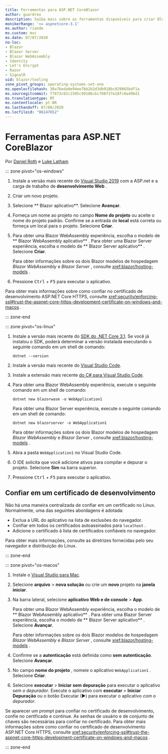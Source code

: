 ```yaml
---
title: Ferramentas para ASP.NET CoreBlazor
author: guardrex
description: Saiba mais sobre as ferramentas disponíveis para criar Blazor aplicativos.
monikerRange: '>= aspnetcore-3.1'
ms.author: riande
ms.custom: mvc
ms.date: 07/07/2020
no-loc:
- Blazor
- Blazor Server
- Blazor WebAssembly
- Identity
- Let's Encrypt
- Razor
- SignalR
uid: blazor/tooling
zone_pivot_groups: operating-systems-set-one
ms.openlocfilehash: 30a76eda0e94ee7bb2b2d3db918bc029865bdf1a
ms.sourcegitcommit: f7873c02c1505c99106cbc708f37e18fc0a496d1
ms.translationtype: MT
ms.contentlocale: pt-BR
ms.lasthandoff: 07/08/2020
ms.locfileid: "86147652"
---
```

# <a name="tooling-for-aspnet-core-blazor"></a>Ferramentas para ASP.NET CoreBlazor

Por [Daniel Roth](https://github.com/danroth27) e [Luke Latham](https://github.com/guardrex)

::: zone pivot="os-windows"

1. Instale a versão mais recente do [Visual Studio 2019](https://visualstudio.microsoft.com/downloads/) com a ASP.net e a carga de trabalho de **desenvolvimento Web** .

1. Criar um novo projeto.

1. Selecione ** Blazor aplicativo**. Selecione **Avançar**.

1. Forneça um nome ao projeto no campo **Nome do projeto** ou aceite o nome do projeto padrão. Confirme se a entrada de **local** está correta ou forneça um local para o projeto. Selecione **Criar**.

1. Para obter uma Blazor WebAssembly experiência, escolha o modelo de ** Blazor WebAssembly aplicativo** . Para obter uma Blazor Server experiência, escolha o modelo de ** Blazor Server aplicativo** . Selecione **Criar**.

   Para obter informações sobre os dois Blazor modelos de hospedagem *Blazor WebAssembly* e *Blazor Server* , consulte <xref:blazor/hosting-models> .

1. Pressione <kbd>Ctrl</kbd> + <kbd>F5</kbd> para executar o aplicativo.

Para obter mais informações sobre como confiar no certificado de desenvolvimento ASP.NET Core HTTPS, consulte <xref:security/enforcing-ssl#trust-the-aspnet-core-https-development-certificate-on-windows-and-macos> .

::: zone-end

::: zone pivot="os-linux"

1. Instale a versão mais recente do [SDK do .NET Core 3,1](https://dotnet.microsoft.com/download/dotnet-core/3.1). Se você já instalou o SDK, poderá determinar a versão instalada executando o seguinte comando em um shell de comando:

   ```dotnetcli
   dotnet --version
   ```

1. Instale a versão mais recente do [Visual Studio Code](https://code.visualstudio.com/).

1. Instale a extensão mais recente [do C# para Visual Studio Code](https://marketplace.visualstudio.com/items?itemName=ms-dotnettools.csharp).

1. Para obter uma Blazor WebAssembly experiência, execute o seguinte comando em um shell de comando:

   ```dotnetcli
   dotnet new blazorwasm -o WebApplication1
   ```

   Para obter uma Blazor Server experiência, execute o seguinte comando em um shell de comando:

   ```dotnetcli
   dotnet new blazorserver -o WebApplication1
   ```

   Para obter informações sobre os dois Blazor modelos de hospedagem *Blazor WebAssembly* e *Blazor Server* , consulte <xref:blazor/hosting-models> .

1. Abra a pasta `WebApplication1` no Visual Studio Code.

1. O IDE solicita que você adicione ativos para compilar e depurar o projeto. Selecione **Sim** na barra superior.

1. Pressione <kbd>Ctrl</kbd> + <kbd>F5</kbd> para executar o aplicativo.

## <a name="trust-a-development-certificate"></a>Confiar em um certificado de desenvolvimento

Não há uma maneira centralizada de confiar em um certificado no Linux. Normalmente, uma das seguintes abordagens é adotada:

* Exclua a URL do aplicativo na lista de exclusões do navegador.
* Confiar em todos os certificados autoassinados para `localhost` .
* Adicione o certificado à lista de certificados confiáveis no navegador.

Para obter mais informações, consulte as diretrizes fornecidas pelo seu navegador e distribuição do Linux.

::: zone-end

::: zone pivot="os-macos"

1. Instale o [Visual Studio para Mac](https://visualstudio.microsoft.com/vs/mac/).

1. Selecione **arquivo**  >  **nova solução** ou crie um **novo** projeto na **janela iniciar**.

1. Na barra lateral, selecione **aplicativo Web e de console**  >  **App**.

   Para obter uma Blazor WebAssembly experiência, escolha o modelo de ** Blazor WebAssembly aplicativo** . Para obter uma Blazor Server experiência, escolha o modelo de ** Blazor Server aplicativo** . Selecione **Avançar**.

   Para obter informações sobre os dois Blazor modelos de hospedagem *Blazor WebAssembly* e *Blazor Server* , consulte <xref:blazor/hosting-models> .

1. Confirme se a **autenticação** está definida como **sem autenticação**. Selecione **Avançar**.

1. No campo **nome do projeto** , nomeie o aplicativo `WebApplication1` . Selecione **Criar**.

1. Selecione **executar**  >  **Iniciar sem depuração** para executar o aplicativo *sem o depurador*. Execute o aplicativo com **executar**  >  **Iniciar Depuração** ou o botão Executar (&#9654;) para executar o aplicativo *com o depurador*.

Se aparecer um prompt para confiar no certificado de desenvolvimento, confie no certificado e continue. As senhas de usuário e de conjunto de chaves são necessárias para confiar no certificado. Para obter mais informações sobre como confiar no certificado de desenvolvimento ASP.NET Core HTTPS, consulte <xref:security/enforcing-ssl#trust-the-aspnet-core-https-development-certificate-on-windows-and-macos> .

::: zone-end
